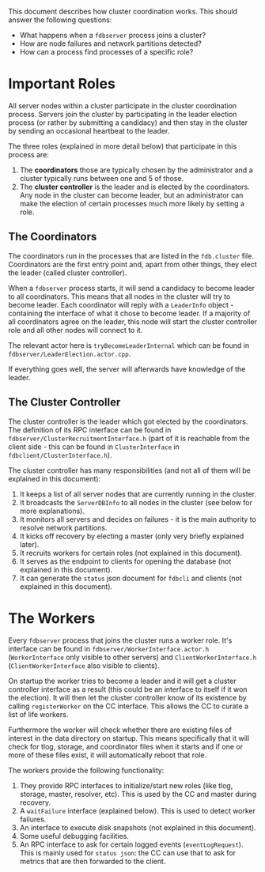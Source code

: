 This document describes how cluster coordination works. This should answer the following questions:

* What happens when a `fdbserver` process joins a cluster?
* How are node failures and network partitions detected?
* How can a process find processes of a specific role?

# Important Roles

All server nodes within a cluster participate in the cluster coordination process. Servers join the cluster by participating in the leader election process (or rather by submitting a candidacy) and then stay in the cluster by sending an occasional heartbeat to the leader.

The three roles (explained in more detail below) that participate in this process are:

1. The **coordinators** those are typically chosen by the administrator and a cluster typically runs between one and 5 of those.
1. The **cluster controller** is the leader and is elected by the coordinators. Any node in the cluster can become leader, but an administrator can make the election of certain processes much more likely by setting a role.

## The Coordinators

The coordinators run in the processes that are listed in the `fdb.cluster` file. Coordinators are the first entry point and, apart from other things, they elect the leader (called cluster controller).

When a `fdbserver` process starts, it will send a candidacy to become leader to all coordinators. This means that all nodes in the cluster will try to become leader. Each coordinator will reply with a `LeaderInfo` object - containing the interface of what it chose to become leader. If a majority of all coordinators agree on the leader, this node will start the cluster controller role and all other nodes will connect to it.

The relevant actor here is `tryBecomeLeaderInternal` which can be found in `fdbserver/LeaderElection.actor.cpp`.

If everything goes well, the server will afterwards have knowledge of the leader.

## The Cluster Controller

The cluster controller is the leader which got elected by the coordinators. The definition of its RPC interface can be found in `fdbserver/ClusterRecruitmentInterface.h` (part of it is reachable from the client side - this can be found in `ClusterInterface` in `fdbclient/ClusterInterface.h`).

The cluster controller has many responsibilities (and not all of them will be explained in this document):

1. It keeps a list of all server nodes that are currently running in the cluster.
1. It broadcasts the `ServerDBInfo` to all nodes in the cluster (see below for more explanations).
1. It monitors all servers and decides on failures - it is the main authority to resolve network partitions.
1. It kicks off recovery by electing a master (only very briefly explained later).
1. It recruits workers for certain roles (not explained in this document).
1. It serves as the endpoint to clients for opening the database (not explained in this document).
1. It can generate the `status` json document for `fdbcli` and clients (not explained in this document).

# The Workers

Every `fdbserver` process that joins the cluster runs a worker role. It's interface can be found in `fdbserver/WorkerInterface.actor.h` (`WorkerInterface` only visible to other servers) and `ClientWorkerInterface.h` (`ClientWorkerInterface` also visible to clients).

On startup the worker tries to become a leader and it will get a cluster controller interface as a result (this could be an interface to itself if it won the election). It will then let the cluster controller know of its existence by calling `registerWorker` on the CC interface. This allows the CC to curate a list of life workers.

Furthermore the worker will check whether there are existing files of interest in the data directory on startup. This means specifically that it will check for tlog, storage, and coordinator files when it starts and if one or more of these files exist, it will automatically reboot that role.

The workers provide the following functionality:

1. They provide RPC interfaces to initialize/start new roles (like tlog, storage, master, resolver, etc). This is used by the CC and master during recovery.
1. A `waitFailure` interface (explained below). This is used to detect worker failures.
1. An interface to execute disk snapshots (not explained in this document).
1. Some useful debugging facilities.
1. An RPC interface to ask for certain logged events (`eventLogRequest`). This is mainly used for `status json`: the CC can use that to ask for metrics that are then forwarded to the client.


